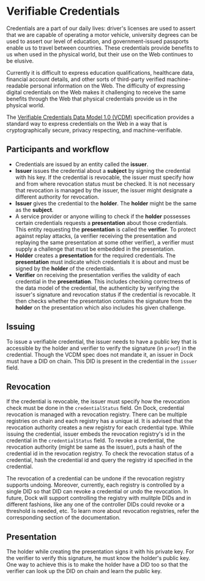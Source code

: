 # Verifiable Credentials
Credentials are a part of our daily lives: driver's licenses are used to assert that we are capable of operating a motor vehicle, university degrees can be used to assert our level of education, and government-issued passports enable us to travel between countries. These credentials provide benefits to us when used in the physical world, but their use on the Web continues to be elusive.

Currently it is difficult to express education qualifications, healthcare data, financial account details, and other sorts of third-party verified machine-readable personal information on the Web. The difficulty of expressing digital credentials on the Web makes it challenging to receive the same benefits through the Web that physical credentials provide us in the physical world.

The [Verifiable Credentials Data Model 1.0 (VCDM)](https://www.w3.org/TR/vc-data-model/) specification provides a standard way to express credentials on the Web in a way that is cryptographically secure, privacy respecting, and machine-verifiable.

## Participants and workflow
- Credentials are issued by an entity called the **issuer**.
- **Issuer** issues the credential about a **subject** by signing the credential with his key. If the credential is revocable,
the issuer must specify how and from where revocation status must be checked. It is not necessary that revocation is managed by
the issuer, the issuer might designate a different authority for revocation.
- **Issuer** gives the credential to the **holder**. The **holder** might be the same as the **subject**.
- A service provider or anyone willing to check if the **holder** possesses certain credentials requests a **presentation** about those
credentials. This entity requesting the **presentation** is called the **verifier**. To protect against replay attacks, (a
verifier receiving the presentation and replaying the same presentation at some other verifier), a verifier must supply a
challenge that must be embedded in the presentation.
- **Holder** creates a **presentation** for the required credentials. The **presentation** must indicate which
credentials it is about and must be signed by the **holder** of the credentials.
- **Verifier** on receiving the presentation verifies the validity of each credential in the **presentation**. This includes
checking correctness of the data model of the credential, the authenticity by verifying the issuer's signature and revocation
status if the credential is revocable. It then checks whether the presentation contains the signature from the
**holder** on the presentation which also includes his given challenge.

## Issuing
To issue a verifiable credential, the issuer needs to have a public key that is accessible by the holder and verifier to verify the
signature (in `proof`) in the credential. Though the VCDM spec does not mandate it, an issuer in Dock must have a DID on chain.
This DID is present in the credential in the `issuer` field.

## Revocation
If the credential is revocable, the issuer must specify how the revocation check must be done in the `credentialStatus` field.
On Dock, credential revocation is managed with a revocation registry. There can be multiple registries on chain and each
registry has a unique id. It is advised that the revocation authority creates a new registry for each credential type.
While issuing the credential, issuer embeds the revocation registry's id in the credential in the `credentialStatus` field.
To revoke a credential, the revocation authority (might be same as the issuer), puts a hash of the credential id in the revocation registry.
To check the revocation status of a credential, hash the credential id and query the registry id specified in the credential.

The revocation of a credential can be undone if the revocation registry supports undoing. Moreover, currently, each registry is
controlled by a single DID so that DID can revoke a credential or undo the revocation. In future, Dock will support controlling
the registry with mulitple DIDs and in different fashions, like any one of the controller DIDs could revoke or a threshold is needed,
etc. To learn more about revocation registries, refer the corresponding section of the documentation.

## Presentation
The holder while creating the presentation signs it with his private key. For the verifier to verify this signature, he
must know the holder's public key. One way to achieve this is to make the holder have a DID too so that the verifier can look
up the DID on chain and learn the public key.
